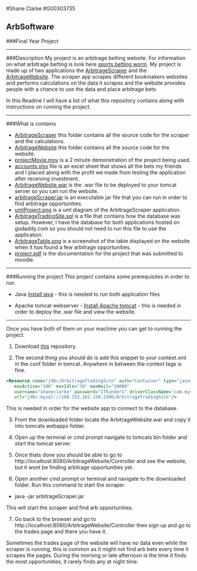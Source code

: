 #Shane Clarke
#G00303735

## ArbSoftware
###Final Year Project

---

###Description
My project is an arbitrage betting website. For information on what arbitrage betting is look here 
[sports betting worm](http://www.sportsbettingworm.com/arbitrage-betting/). My project is made up of two applications
the [ArbitrageScraper](/ArbitrageScraper) and the [ArbitrageWebsite](/ArbitrageWebsite). The scraper app scrapes different bookmakers
websites and performs calculations on the data it scrapes and the website provides people with a chance to use the data and place arbitrage bets.

In this Readme I will have a list of what this repository contains along with instructions on running the project.

---

###What is contains
- [ArbitrageScraper](/ArbitrageScraper) this folder contains all the source code for the scraper and the calculations.
- [ArbitrageWebsite](/ArbitrageWebsite) this folder contains all the source code for the website.
- [projectMovie.mov](/projectMovie.mov) is a 2 minute demonstration of the project being used.
- [accounts.xlsx](/accounts.xlsx) file is an excel sheet that shows all the bets my friends and I placed along with the profit we made from testing the application after receiving investment.
- [ArbitrageWebsite.war](/ArbitrageWebsite.war) is the .war file to be deployed to your tomcat server so you can run the website.
- [arbitrageScraper.jar](/arbitrageScraper.jar) is an executable jar file that you can run in order to find arbitrage opportunities.
- [umlProject.png](/umlProject.png) is a uml diagram of the ArbitrageScraper application.
- [ArbitrageTradingSite.sql](/ArbitrageTradingSite.sql) is a file that contains how the database was setup. However, I have the database for both applications hosted on godaddy.com so you should not need to run this file to use the application.
- [ArbitrageTable.png](/ArbitrageTable.png) is a screenshot of the table displayed on the website when it has found a few arbitrage opportunities.
- [project.pdf](/project.pdf) is the documentation for the project that was submitted to moodle.

---

###Running the project
This project contains some prerequisites in order to run.
- Java [Install java](http://docs.oracle.com/javase/7/docs/webnotes/install/) - this is needed to run both application files

- Apache tomcat webserver - [Install Apache tomcat](https://www.ntu.edu.sg/home/ehchua/programming/howto/Tomcat_HowTo.html) - this is needed in order to deploy the .war file and view the website.

***

Once you have both of them on your machine you can get to running the project.

1. Download [this](/ArbSoftware) repository.

2. The second thing you should do is add this snippet to your context.xml in the conf folder in tomcat. Anywhere in between the context tags is fine.
  ```xml
  <Resource name="jdbc/ArbitrageTradingSite" auth="Container" type="javax.sql.DataSource"
     maxActive="100" maxIdle="30" maxWait="10000"
     username="shaneclarke" password="1Thunder1" driverClassName="com.mysql.jdbc.Driver"
     url="jdbc:mysql://160.153.162.158:3306/ArbitrageTradingSite"/>
  ```
This is needed in order for the website app to connect to the database.

3. From the downloaded folder locate the ArbitrageWebsite.war and copy it into tomcats webapps folder.

4. Open up the terminal or cmd prompt navigate to tomcats bin folder and start the tomcat server.

5. Once thats done you should be able to go to http://localhost:8080/ArbitrageWebsite/Controller and see the website, but it wont be finding arbitrage opportunities yet.

6. Open another cmd prompt or terminal and navigate to the downloaded folder. Run this command to start the scraper.
  - java -jar arbitrageScraper.jar 
  
 This will start the scraper and find arb opportunities.

7. Go back to the browser and go to http://localhost:8080/ArbitrageWebsite/Controller then sign up and go to the trades page and there you have it.

Sometimes the trades page of the website will have no data even while the scraper is running, this is common as it might not find arb bets every time it scrapes the pages. During the morning or late afternoon is the time it finds the most opportunities, it rarely finds any at night time.
